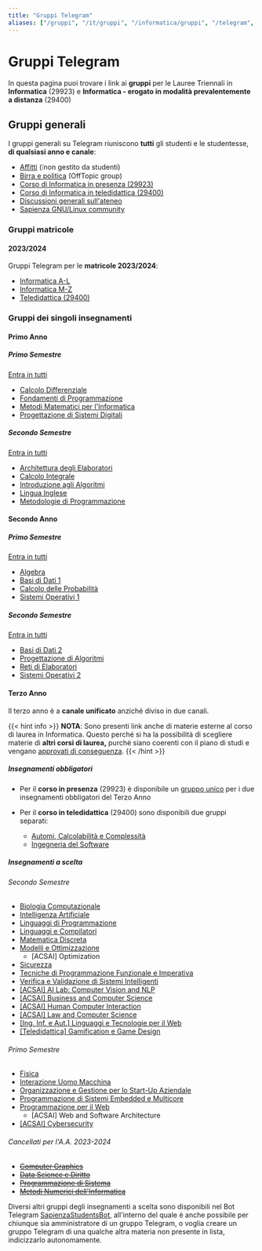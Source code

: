```yaml
---
title: "Gruppi Telegram"
aliases: ["/gruppi", "/it/gruppi", "/informatica/gruppi", "/telegram", "/it/telegram", "/it/canali/telegram"]
---
```

# Gruppi Telegram

In questa pagina puoi trovare i link ai **gruppi** per le Lauree Triennali in **Informatica** (29923) e **Informatica - erogato in modalità prevalentemente a distanza** (29400)

## Gruppi generali

I gruppi generali su Telegram riuniscono **tutti** gli studenti e le studentesse, **di qualsiasi anno e canale**:

- [Affitti](https://t.me/SapienzaAffittiGroup) (❕non gestito da studenti)
- [Birra e politica](https://t.me/sapienzapolitica) (OffTopic group)
- [Corso di Informatica in presenza (29923)](https://t.me/+zj6QEcHwZU82M2Y0)
- [Corso di Informatica in teledidattica (29400)](https://t.me/+ly5tVN1h3yZmNDdk)
- [Discussioni generali sull'ateneo](https://t.me/sapienzadiscussioni)
- [Sapienza GNU/Linux community](https://t.me/+r-InQzG0ctkwNjNk)

### Gruppi matricole

#### 2023/2024

Gruppi Telegram per le **matricole 2023/2024**:

- [Informatica A-L](https://t.me/SapienzaInformaticaAL)
- [Informatica M-Z](https://t.me/SapienzaInformaticaMZ)
- [Teledidattica (29400)](https://t.me/SapienzaInformaticaTeledidattica)

### Gruppi dei singoli insegnamenti

#### Primo Anno

##### Primo Semestre

[Entra in tutti](https://t.me/addlist/OS2lMU_4FqMwMTU0)

- [Calcolo Differenziale](https://t.me/+Cw_63BoRvE03YmM0)
- [Fondamenti di Programmazione](https://t.me/+NQ8H6iLHOIIwMzM0)
- [Metodi Matematici per l'Informatica](https://t.me/+m_-WkFEmQzdmZDZk)
- [Progettazione di Sistemi Digitali](https://t.me/+hr9OFwWWGCZhODU0)

##### Secondo Semestre

[Entra in tutti](https://t.me/addlist/67z3BS7RlIFlYzM0)

- [Architettura degli Elaboratori](https://t.me/+2PAqwS4raLY4N2U0)
- [Calcolo Integrale](https://t.me/+lnnFbmFQNNBjNGRk)
- [Introduzione agli Algoritmi](https://t.me/+wJY633Yc1pUxMjk0)
- [Lingua Inglese](https://t.me/+clLwVwTLUHk3YzM0)
- [Metodologie di Programmazione](https://t.me/+8iyKxeRgfXtmY2Y0)

#### Secondo Anno

##### Primo Semestre

[Entra in tutti](https://t.me/addlist/yQxr6yhOkLozYTE0)

- [Algebra](https://t.me/+798mXLThj_JmYTBk)
- [Basi di Dati 1](https://t.me/+eRVplF3Va3dlNDJk)
- [Calcolo delle Probabilità](https://t.me/+Dq6lPczRbJtmNmVk)
- [Sistemi Operativi 1](https://t.me/+oF0ppISY8EFmOTZk)

##### Secondo Semestre

[Entra in tutti](https://t.me/addlist/MfjVW8RhBB4xODNk)

- [Basi di Dati 2](https://t.me/+xTuUWRfneSwwMjBk)
- [Progettazione di Algoritmi](https://t.me/+qtCCTLlBW4pjY2Jk)
- [Reti di Elaboratori](https://t.me/+vNSkWJUgs9Y1MzFk)
- [Sistemi Operativi 2](https://t.me/+PzNOzkmwVio4Nzg0)

#### Terzo Anno

Il terzo anno è a **canale unificato** anziché diviso in due canali.

{{< hint info >}}
**NOTA**: Sono presenti link anche di materie esterne al corso di laurea in Informatica. Questo perché si ha la possibilità di scegliere materie di **altri corsi di laurea,** purché siano coerenti con il piano di studi e vengano [approvati di conseguenza](/it/informazioni/percorso-formativo#come-scegliere-gli-esami-esterni).
{{< /hint >}}

##### Insegnamenti obbligatori

- Per il **corso in presenza** (29923) è disponibile un [gruppo unico](https://t.me/+u6hEDMJqXsNhZjk0) per i due insegnamenti obbligatori del Terzo Anno

- Per il **corso in teledidattica** (29400) sono disponibili due gruppi separati:
    - [Automi, Calcolabilità e Complessità](https://t.me/+cyF-V6dnurcyNGQ0)
    - [Ingegneria del Software](https://t.me/+ziirbiKQi2g5ZjU0)

##### Insegnamenti a scelta

###### Secondo Semestre

- [Biologia Computazionale](https://t.me/+cBediJPv7GxmZTc8)
- [Intelligenza Artificiale](https://t.me/+qSkWuJbIauY2ODI0)
- [Linguaggi di Programmazione](https://t.me/+YNWScBhdFWE1NWNk)
- [Linguaggi e Compilatori](https://t.me/+EOvDZsXSLI0zZGRk)
- [Matematica Discreta](https://t.me/+9gj83CXWj6MxZTM8)
- [Modelli e Ottimizzazione](https://t.me/+nx7dseifrswzNGU6)
    - [ACSAI] Optimization
- [Sicurezza](https://t.me/+WfOOX_dUtBJkZmVk)
- [Tecniche di Programmazione Funzionale e Imperativa](https://t.me/+X7XCdT3tfA83OTVk)
- [Verifica e Validazione di Sistemi Intelligenti](https://t.me/+D1TVbwQqf8kxZjRk)
- [[ACSAI] AI Lab: Computer Vision and NLP](https://t.me/+wg42G94fUtJlY2Fk)
- [[ACSAI] Business and Computer Science](https://t.me/+Z8YI05oono0yNjFk)
- [[ACSAI] Human Computer Interaction](https://t.me/+vKK_-l_aqoJjMmQ0)
- [[ACSAI] Law and Computer Science](https://t.me/+Mvi6pA7Mlc4xNDU0)
- [[Ing. Inf. e Aut.] Linguaggi e Tecnologie per il Web](https://t.me/+VHTJ59xpWcgjLkl8)
- [[Teledidattica] Gamification e Game Design](https://t.me/+CnCSKOzEdU05ODE0)

###### Primo Semestre

- [Fisica](https://t.me/+-ZO2tsF0w8YyNDE8)
- [Interazione Uomo Macchina](https://t.me/+HPJydQNfbJRmM2Y8)
- [Organizzazione e Gestione per lo Start-Up Aziendale](https://t.me/+TW9IFCi061Q0Nzk8)
- [Programmazione di Sistemi Embedded e Multicore](https://t.me/+vrv-7-gEDINhMzZk)
- [Programmazione per il Web](https://t.me/+TopZxkqZSSo2MzQ0)
    - [ACSAI] Web and Software Architecture
- [[ACSAI] Cybersecurity](https://t.me/+ZLceB7Q8cSA2NzA0)

###### Cancellati per l'A.A. 2023-2024

- <del>[Computer Graphics](https://t.me/+Tc_zoLaRxFgxODc8)</del>
- <del>[Data Science e Diritto](https://t.me/+bHU0Mc28yjBhZWM0)</del>
- <del>[Programmazione di Sistema](https://t.me/+ptMtKg0TLyRhODU8)</del>
- <del>[Metodi Numerici dell'Informatica](https://t.me/+Njer81tnaZNkY2M8)</del>

Diversi altri gruppi degli insegnamenti a scelta sono disponibili nel Bot Telegram [SapienzaStudentsBot](https://t.me/SapienzaStudentsBot), all'interno del quale è anche possibile per chiunque sia amministratore di un gruppo Telegram, o voglia creare un gruppo Telegram di una qualche altra materia non presente in lista, indicizzarlo autonomamente.